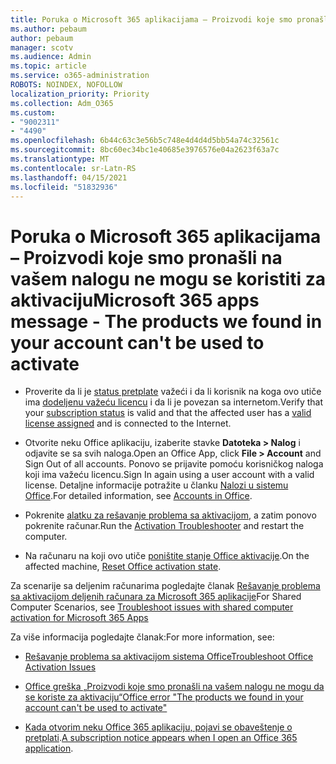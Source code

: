 ```yaml
---
title: Poruka o Microsoft 365 aplikacijama – Proizvodi koje smo pronašli na vašem nalogu ne mogu se koristiti za aktivaciju
ms.author: pebaum
author: pebaum
manager: scotv
ms.audience: Admin
ms.topic: article
ms.service: o365-administration
ROBOTS: NOINDEX, NOFOLLOW
localization_priority: Priority
ms.collection: Adm_O365
ms.custom:
- "9002311"
- "4490"
ms.openlocfilehash: 6b44c63c3e56b5c748e4d4d4d5bb54a74c32561c
ms.sourcegitcommit: 8bc60ec34bc1e40685e3976576e04a2623f63a7c
ms.translationtype: MT
ms.contentlocale: sr-Latn-RS
ms.lasthandoff: 04/15/2021
ms.locfileid: "51832936"
---
```

# <a name="microsoft-365-apps-message---the-products-we-found-in-your-account-cant-be-used-to-activate"></a><span data-ttu-id="f7443-102">Poruka o Microsoft 365 aplikacijama – Proizvodi koje smo pronašli na vašem nalogu ne mogu se koristiti za aktivaciju</span><span class="sxs-lookup"><span data-stu-id="f7443-102">Microsoft 365 apps message - The products we found in your account can't be used to activate</span></span>

- <span data-ttu-id="f7443-103">Proverite da li je [status pretplate](https://support.office.com/article/unlicensed-product-and-activation-errors-in-office-0d23d3c0-c19c-4b2f-9845-5344fedc4380#bkmk_checksubscription) važeći i da li korisnik na koga ovo utiče ima [dodeljenu važeću licencu](https://support.office.com/article/997596B5-4173-4627-B915-36ABAC6786DC?wt.mc_id=Alchemy_ClientDIA) i da li je povezan sa internetom.</span><span class="sxs-lookup"><span data-stu-id="f7443-103">Verify that your [subscription status](https://support.office.com/article/unlicensed-product-and-activation-errors-in-office-0d23d3c0-c19c-4b2f-9845-5344fedc4380#bkmk_checksubscription) is valid and that the affected user has a [valid license assigned](https://support.office.com/article/997596B5-4173-4627-B915-36ABAC6786DC?wt.mc_id=Alchemy_ClientDIA) and is connected to the Internet.</span></span> 

- <span data-ttu-id="f7443-104">Otvorite neku Office aplikaciju, izaberite stavke **Datoteka > Nalog** i odjavite se sa svih naloga.</span><span class="sxs-lookup"><span data-stu-id="f7443-104">Open an Office App, click **File > Account** and Sign Out of all accounts.</span></span> <span data-ttu-id="f7443-105">Ponovo se prijavite pomoću korisničkog naloga koji ima važeću licencu.</span><span class="sxs-lookup"><span data-stu-id="f7443-105">Sign In again using a user account with a valid license.</span></span> <span data-ttu-id="f7443-106">Detaljne informacije potražite u članku [Nalozi u sistemu Office](https://support.office.com/article/accounts-in-office-628ea040-f265-49de-b986-be09c3ebf8a9).</span><span class="sxs-lookup"><span data-stu-id="f7443-106">For detailed information, see [Accounts in Office](https://support.office.com/article/accounts-in-office-628ea040-f265-49de-b986-be09c3ebf8a9).</span></span>

- <span data-ttu-id="f7443-107">Pokrenite [alatku za rešavanje problema sa aktivacijom](https://aka.ms/SARA-OfficeActivation-Alchemy), a zatim ponovo pokrenite računar.</span><span class="sxs-lookup"><span data-stu-id="f7443-107">Run the [Activation Troubleshooter](https://aka.ms/SARA-OfficeActivation-Alchemy) and restart the computer.</span></span>

- <span data-ttu-id="f7443-108">Na računaru na koji ovo utiče [poništite stanje Office aktivacije](https://docs.microsoft.com/office/troubleshoot/activation/reset-office-365-proplus-activation-state).</span><span class="sxs-lookup"><span data-stu-id="f7443-108">On the affected machine, [Reset Office activation state](https://docs.microsoft.com/office/troubleshoot/activation/reset-office-365-proplus-activation-state).</span></span>

<span data-ttu-id="f7443-109">Za scenarije sa deljenim računarima pogledajte članak [Rešavanje problema sa aktivacijom deljenih računara za Microsoft 365 aplikacije](https://docs.microsoft.com/DeployOffice/troubleshoot-shared-computer-activation)</span><span class="sxs-lookup"><span data-stu-id="f7443-109">For Shared Computer Scenarios, see [Troubleshoot issues with shared computer activation for Microsoft 365 Apps](https://docs.microsoft.com/DeployOffice/troubleshoot-shared-computer-activation)</span></span>

<span data-ttu-id="f7443-110">Za više informacija pogledajte članak:</span><span class="sxs-lookup"><span data-stu-id="f7443-110">For more information, see:</span></span> 

- [<span data-ttu-id="f7443-111">Rešavanje problema sa aktivacijom sistema Office</span><span class="sxs-lookup"><span data-stu-id="f7443-111">Troubleshoot Office Activation Issues</span></span>](https://support.office.com/article/unlicensed-product-and-activation-errors-in-office-0d23d3c0-c19c-4b2f-9845-5344fedc4380)

- [<span data-ttu-id="f7443-112">Office greška „Proizvodi koje smo pronašli na vašem nalogu ne mogu da se koriste za aktivaciju“</span><span class="sxs-lookup"><span data-stu-id="f7443-112">Office error "The products we found in your account can't be used to activate"</span></span>](https://support.office.com/article/office-error-the-products-we-found-in-your-account-can-t-be-used-to-activate-c9f9a0b3-5aae-4131-8077-21e6a59f141e)

- <span data-ttu-id="f7443-113">[Kada otvorim neku Office 365 aplikaciju, pojavi se obaveštenje o pretplati](https://support.office.com/article/a-subscription-notice-appears-when-i-open-an-office-365-application-4cabe32c-f594-4c0e-9191-3d3ade10cceb).</span><span class="sxs-lookup"><span data-stu-id="f7443-113">[A subscription notice appears when I open an Office 365 application](https://support.office.com/article/a-subscription-notice-appears-when-i-open-an-office-365-application-4cabe32c-f594-4c0e-9191-3d3ade10cceb).</span></span>
